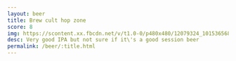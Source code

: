 ```yaml
---
layout: beer
title: Brew cult hop zone
score: 8
img: https://scontent.xx.fbcdn.net/v/t1.0-0/p480x480/12079324_10153656867078745_2445263991582775788_n.jpg?oh=1a61d7a22079b973f9b2aafac8294411&oe=58817E84
desc: Very good IPA but not sure if it\'s a good session beer
permalink: /beer/:title.html
---
```

